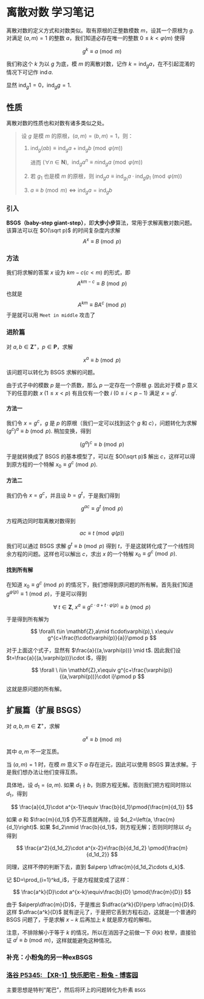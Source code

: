 # 离散对数 学习笔记

离散对数的定义方式和对数类似。取有原根的正整数模数 $m$，设其一个原根为 $g$. 对满足 $(a,m)=1$ 的整数 $a$，我们知道必存在唯一的整数 $0\leq k<\varphi(m)$ 使得

$$
g^k\equiv a\pmod m
$$

我们称这个 $k$ 为以 $g$ 为底，模 $m$ 的离散对数，记作 $k=\operatorname{ind}_g a$，在不引起混淆的情况下可记作 $\operatorname{ind} a$.

显然 $\operatorname{ind}_g 1=0$，$\operatorname{ind}_g g=1$.

## 性质

离散对数的性质也和对数有诸多类似之处。

> 设 $g$ 是模 $m$ 的原根，$(a,m)=(b,m)=1$，则：
> 1. $\operatorname{ind}_g(ab)\equiv\operatorname{ind}_g a+\operatorname{ind}_g b\pmod{\varphi(m)}$
>
>    进而 $(\forall n\in\mathbf{N}),~~\operatorname{ind}_g a^n\equiv n\operatorname{ind}_g a\pmod{\varphi(m)}$
>
> 2. 若 $g_1$ 也是模 $m$ 的原根，则 $\operatorname{ind}_g a\equiv\operatorname{ind}_{g_1}a \cdot \operatorname{ind}_g g_1\pmod{\varphi(m)}$
>
> 3. $a\equiv b\pmod m\iff \operatorname{ind}_g a=\operatorname{ind}_g b$

### 引入

**BSGS（baby-step giant-step）**，即**大步小步**算法，常用于求解离散对数问题。该算法可以在 $O(\sqrt p)$ 的时间复杂度内求解
$$
A^x\equiv B \pmod p
$$

### 方法

我们将求解的答案 $x$ 设为 $km−c (c<m)$ 的形式，即
$$
A^{km-c}\equiv B \pmod p
$$
也就是
$$
A^{km}\equiv BA^c \pmod p
$$
于是就可以用 `Meet in middle` 攻击了

### 进阶篇

对 $a,b\in\mathbf{Z}^+$，$p\in\mathbf{P}$，求解

$$
x^a \equiv b \pmod p
$$

该问题可以转化为 BSGS 求解的问题。

由于式子中的模数 $p$ 是一个质数，那么 $p$ 一定存在一个原根 $g$. 因此对于模 $p$ 意义下的任意的数 $x~(1\le x<p)$ 有且仅有一个数 $i~(0\le i<p-1)$ 满足 $x = g^i$.

#### 方法一

我们令 $x=g^c$，$g$ 是 $p$ 的原根（我们一定可以找到这个 $g$ 和 $c$），问题转化为求解 $(g^c)^a \equiv b \pmod p$. 稍加变换，得到

$$
(g^a)^c \equiv b \pmod p
$$

于是就转换成了 BSGS 的基本模型了，可以在 $O(\sqrt p)$ 解出 $c$，这样可以得到原方程的一个特解 $x_0\equiv g^c\pmod p$.

#### 方法二

我们仍令 $x=g^c$，并且设 $b=g^t$，于是我们得到

$$
g^{ac}\equiv g^t\pmod p
$$

方程两边同时取离散对数得到

$$
ac\equiv t\pmod{\varphi(p)}
$$

我们可以通过 BSGS 求解 $g^t\equiv b\pmod p$ 得到 $t$，于是这就转化成了一个线性同余方程的问题。这样也可以解出 $c$，求出 $x$ 的一个特解 $x_0\equiv g^c\pmod p$.

#### 找到所有解

在知道 $x_0\equiv g^{c}\pmod p$ 的情况下，我们想得到原问题的所有解。首先我们知道 $g^{\varphi(p)}\equiv 1\pmod p$，于是可以得到

$$
\forall\ t \in \mathbf{Z},\ x^a \equiv g^{ c \cdot a + t\cdot\varphi(p)}\equiv b \pmod p
$$

于是得到所有解为

$$
\forall\ t\in \mathbf{Z},a\mid t\cdot\varphi(p),\ x\equiv g^{c+\frac{t\cdot\varphi(p)}{a}}\pmod p
$$

对于上面这个式子，显然有 $\frac{a}{(a,\varphi(p))}  \mid t$. 因此我们设 $t=\frac{a}{(a,\varphi(p))}\cdot i$，得到

$$
\forall \ i\in \mathbf{Z},x\equiv g^{c+\frac{\varphi(p)}{(a,\varphi(p))}\cdot i}\pmod p
$$

这就是原问题的所有解。

## 扩展篇（扩展 BSGS）

对 $a,b,m\in\mathbf{Z}^+$，求解

$$
a^x\equiv b\pmod m
$$

其中 $a,m$ 不一定互质。

当 $(a, m)=1$ 时，在模 $m$ 意义下 $a$ 存在逆元，因此可以使用 BSGS 算法求解。于是我们想办法让他们变得互质。

具体地，设 $d_1=(a, m)$. 如果 $d_1\nmid b$，则原方程无解。否则我们把方程同时除以 $d_1$，得到

$$
\frac{a}{d_1}\cdot a^{x-1}\equiv \frac{b}{d_1}\pmod{\frac{m}{d_1}}
$$

如果 $a$ 和 $\frac{m}{d_1}$ 仍不互质就再除，设 $d_2=\left(a, \frac{m}{d_1}\right)$. 如果 $d_2\nmid \frac{b}{d_1}$，则方程无解；否则同时除以 $d_2$ 得到

$$
\frac{a^2}{d_1d_2}\cdot a^{x-2}≡\frac{b}{d_1d_2} \pmod{\frac{m}{d_1d_2}}
$$

同理，这样不停的判断下去，直到 $a\perp \dfrac{m}{d_1d_2\cdots d_k}$.

记 $D=\prod_{i=1}^kd_i$，于是方程就变成了这样：

$$
\frac{a^k}{D}\cdot a^{x-k}\equiv\frac{b}{D} \pmod{\frac{m}{D}}
$$

由于 $a\perp\dfrac{m}{D}$，于是推出 $\dfrac{a^k}{D}\perp \dfrac{m}{D}$. 这样 $\dfrac{a^k}{D}$ 就有逆元了，于是把它丢到方程右边，这就是一个普通的 BSGS 问题了，于是求解 $x-k$ 后再加上 $k$ 就是原方程的解啦。

注意，不排除解小于等于 $k$ 的情况，所以在消因子之前做一下 $\Theta(k)$ 枚举，直接验证 $a^i\equiv b \pmod m$，这样就能避免这种情况。

### 补充：小粉兔的另一种exBSGS

### [洛谷 P5345: 【XR-1】快乐肥宅 - 粉兔 - 博客园](https://www.cnblogs.com/PinkRabbit/p/LuoguP5345.html)

主要思想是特判“尾巴”，然后将环上的问题转化为朴素 `BSGS`